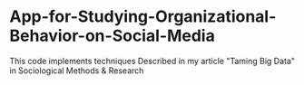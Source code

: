 # App-for-Studying-Organizational-Behavior-on-Social-Media
This code implements techniques Described in my article "Taming Big Data" in Sociological Methods & Research
